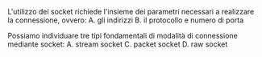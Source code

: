 L'utilizzo dei socket richiede l'insieme dei parametri necessari a realizzare la connessione, ovvero:
A. gli indirizzi
B. il protocollo e numero di porta


Possiamo individuare tre tipi fondamentali di modalità di connessione mediante socket:
A. stream socket
C. packet socket
D. raw socket
